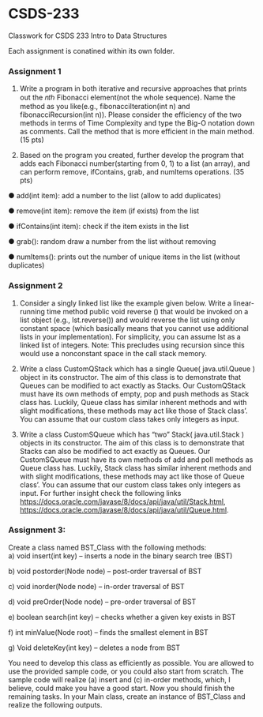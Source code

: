 # CSDS-233
 Classwork for CSDS 233 Intro to Data Structures

 Each assignment is conatined within its own folder.

 ### Assignment 1
 1. Write a program in both iterative and recursive approaches that prints out the 𝑛𝑡ℎ Fibonacci element(not the whole sequence). Name the method as you like(e.g., fibonacciIteration(int n) and fibonacciRecursion(int n)). Please consider the efficiency of the two methods in terms of Time Complexity and type the Big-O notation down as comments. Call the method that is more efficient in the main method. (15 pts)

2. Based on the program you created, further develop the program that adds each Fibonacci number(starting from 0, 1) to a list (an array), and can perform remove, ifContains, grab, and numItems operations. (35 pts) 
 
 ● add(int item): add a number to the list (allow to add duplicates)
 
 ● remove(int item): remove the item (if exists) from the list
 
 ● ifContains(int item): check if the item exists in the list
 
 ● grab(): random draw a number from the list without removing
 
 ● numItems(): prints out the number of unique items in the list (without duplicates)

 ### Assignment 2
 1. Consider a singly linked list like the example given below. Write a linear-running time method public void reverse () that would be invoked on a list object (e.g., lst.reverse()) and would reverse the list using only constant space (which basically means that you cannot use additional lists in your implementation). For simplicity, you can assume lst as a linked list of integers. Note: This precludes using recursion since this would use a nonconstant space in the call stack memory.

 2. Write a class CustomQStack which has a single Queue( java.util.Queue<E> ) object in its constructor. The aim of this class is to demonstrate that Queues can be modified to act exactly as Stacks. Our CustomQStack  must have its own methods of empty, pop and push methods as Stack class has. Luckily, Queue class has similar inherent methods  and  with  slight  modifications,  these  methods  may  act  like  those  of  Stack class’. You can assume that our custom class takes only integers as input.

 3. Write a class CustomSQueue which has “two” Stack( java.util.Stack<E> ) objects in its  constructor.  The  aim  of  this  class  is  to  demonstrate  that  Stacks  can  also  be modified to act exactly as Queues. Our CustomSQueue  must have its own methods of add and poll methods as Queue class has. Luckily, Stack class has similar inherent methods  and  with  slight  modifications,  these  methods  may  act  like  those  of  Queue class’. You can assume that our custom class takes only integers as input. For further insight check the following links https://docs.oracle.com/javase/8/docs/api/java/util/Stack.html, https://docs.oracle.com/javase/8/docs/api/java/util/Queue.html.

### Assignment 3:
Create a class named BST_Class with the following methods:  
a) void insert(int key) – inserts a node in the binary search tree (BST) 

b) void postorder(Node node) – post-order traversal of BST 

c) void inorder(Node node) – in-order traversal of BST 

d) void preOrder(Node node) – pre-order traversal of BST 

e) boolean search(int key) – checks whether a given key exists in BST 

f) int minValue(Node root) – finds the smallest element in BST 

g) Void deleteKey(int key) – deletes a node from BST 

You need to develop this class as efficiently as possible. You are allowed to use 
the provided sample code, or you could also start from scratch. The sample code 
will realize (a) insert and (c) in-order methods, which, I believe, could make you 
have a good start. Now you should finish the remaining tasks. 
In your Main class, create an instance of BST_Class and realize the following 
outputs.